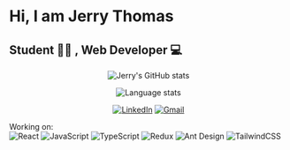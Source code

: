 <h1>Hi, I am Jerry Thomas</h1>

<h2>Student 🧑‍🎓 , Web Developer 💻</h2>

<p align="center">
  <img alt="Jerry's GitHub stats" src="https://github-readme-stats.vercel.app/api?username=j3rrythomas&count_private=true&show_icons=true&theme=dark" />
</p>


<p align="center">
  <img alt="Language stats" src="https://github-readme-stats.vercel.app/api/top-langs/?username=j3rrythomas&layout=compact&theme=dark" />
</p>

<p align="center">
  <a href="https://www.linkedin.com/in/jerry-thomas-john-23463b190/"><img alt="LinkedIn" src="https://img.shields.io/badge/LinkedIn-0077B5?style=for-the-badge&logo=linkedin&logoColor=white" /></a>
  <a href="mailto:jerrythomasjohn9@gmail.com"><img alt="Gmail" src="https://img.shields.io/badge/Gmail-D14836?style=for-the-badge&logo=gmail&logoColor=white" /></a>
</p>


<p>
  Working on: <br/>
  <img alt="React" src="https://img.shields.io/badge/React-20232A?style=for-the-badge&logo=react&logoColor=61DAFB">
  <img alt="JavaScript" src="https://img.shields.io/badge/JavaScript-323330?style=for-the-badge&logo=javascript&logoColor=F7DF1E" />
  <img alt="TypeScript" src="https://img.shields.io/badge/TypeScript-007ACC?style=for-the-badge&logo=typescript&logoColor=white" />
  <img alt="Redux" src="https://img.shields.io/badge/Redux-593D88?style=for-the-badge&logo=redux&logoColor=white" />
  <img alt="Ant Design" src="https://img.shields.io/badge/Ant%20Design-1890FF?style=for-the-badge&logo=antdesign&logoColor=white" />
  <img alt="TailwindCSS" src="https://img.shields.io/badge/Tailwind_CSS-38B2AC?style=for-the-badge&logo=tailwind-css&logoColor=white" />
</p>

